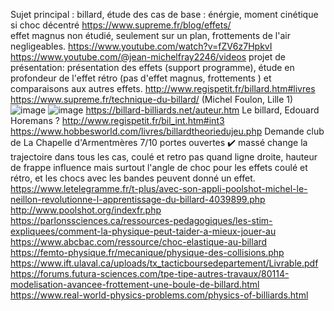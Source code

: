 Sujet principal : billard, étude des cas de base : énérgie, moment cinétique si choc décentré
https://www.supreme.fr/blog/effets/  
effet magnus non étudié, seulement sur un plan, frottements de l'air negligeables.
https://www.youtube.com/watch?v=fZV6z7HpkvI
https://www.youtube.com/@jean-michelfray2246/videos
projet de présentation: présentation des effets (support programme), étude en profondeur de l'effet rétro (pas d'effet magnus, frottements ) et comparaisons aux autres effets.
http://www.regispetit.fr/billard.htm#livres
https://www.supreme.fr/technique-du-billard/
(Michel Foulon, Lille 1)
![image](https://user-images.githubusercontent.com/115954703/236227433-a3d8d7d7-f3c6-4831-8996-7b4f52797216.png)
![image](https://user-images.githubusercontent.com/115954703/236238748-6a825632-b64c-4836-b2cb-ad7c3c847d19.png)
https://billard-billiards.net/auteur.htm
Le billard, Edouard Horemans ?
http://www.regispetit.fr/bil_int.htm#int3
https://www.hobbesworld.com/livres/billardtheoriedujeu.php
Demande club de La Chapelle d'Armentmères 7/10 portes ouvertes ✔️
massé change la trajectoire dans tous les cas, coulé et retro pas quand ligne droite, hauteur de frappe influence mais surtout l'angle de choc pour les effets coulé et rétro, et les chocs avec les bandes peuvent donné un effet.
https://www.letelegramme.fr/t-plus/avec-son-appli-poolshot-michel-le-neillon-revolutionne-l-apprentissage-du-billard-4039899.php
http://www.poolshot.org/indexfr.php
https://parlonssciences.ca/ressources-pedagogiques/les-stim-expliquees/comment-la-physique-peut-taider-a-mieux-jouer-au
https://www.abcbac.com/ressource/choc-elastique-au-billard
https://femto-physique.fr/mecanique/physique-des-collisions.php
https://www.ift.ulaval.ca/uploads/tx_tacticboursedepartement/Livrable.pdf
https://forums.futura-sciences.com/tpe-tipe-autres-travaux/80114-modelisation-avancee-frottement-une-boule-de-billard.html
https://www.real-world-physics-problems.com/physics-of-billiards.html
